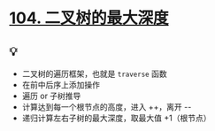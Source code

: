 # [104. 二叉树的最大深度](https://leetcode.cn/problems/maximum-depth-of-binary-tree/) <Badge type="tip" text="Easy" />


## 💡

- 二叉树的遍历框架，也就是 `traverse` 函数
- 在前中后序上添加操作
- 遍历 or 子树推导
- 计算达到每一个根节点的高度，进入 ++，离开 --
- 递归计算左右子树的最大深度，取最大值 +1（根节点）


